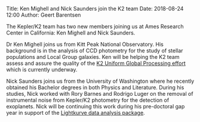 Title: Ken Mighell and Nick Saunders join the K2 team
Date: 2018-08-24 12:00
Author: Geert Barentsen

The Kepler/K2 team has two new members joining us at Ames Research Center in California:
Ken Mighell and Nick Saunders.

Dr Ken Mighell joins us from Kitt Peak National Observatory.
His background is in the analysis of CCD photometry for the
study of stellar populations and Local Group galaxies.
Ken will be helping the K2 team assess and assure the quality
of the [K2 Uniform Global Processing effort](k2-uniform-global-reprocessing-underway.html)
which is currently underway.

Nick Saunders joins us from the University of Washington
where he recently obtained his Bachelor degrees in both Physics and Literature.
During his studies, Nick worked with Rory Barnes and Rodrigo Luger on the
removal of instrumental noise from Kepler/K2 photometry
for the detection of exoplanets.
Nick will be continuing this work during his pre-doctoral gap year
in support of the [Lightkurve data analysis package](https://lightkurve.keplerscience.org).
